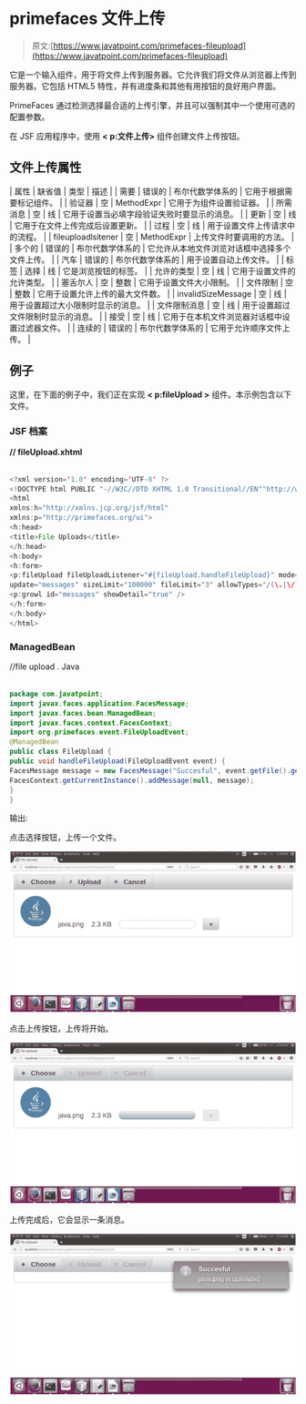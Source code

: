 # primefaces 文件上传

> 原文:[https://www.javatpoint.com/primefaces-fileupload](https://www.javatpoint.com/primefaces-fileupload)

它是一个输入组件，用于将文件上传到服务器。它允许我们将文件从浏览器上传到服务器。它包括 HTML5 特性，并有进度条和其他有用按钮的良好用户界面。

PrimeFaces 通过检测选择最合适的上传引擎，并且可以强制其中一个使用可选的配置参数。

在 JSF 应用程序中，使用 **< p:文件上传>** 组件创建文件上传按钮。

## 文件上传属性

| 属性 | 缺省值 | 类型 | 描述 |
| 需要 | 错误的 | 布尔代数学体系的 | 它用于根据需要标记组件。 |
| 验证器 | 空 | MethodExpr | 它用于为组件设置验证器。 |
| 所需消息 | 空 | 线 | 它用于设置当必填字段验证失败时要显示的消息。 |
| 更新 | 空 | 线 | 它用于在文件上传完成后设置更新。 |
| 过程 | 空 | 线 | 用于设置文件上传请求中的流程。 |
| fileuploadlsitener | 空 | MethodExpr | 上传文件时要调用的方法。 |
| 多个的 | 错误的 | 布尔代数学体系的 | 它允许从本地文件浏览对话框中选择多个文件上传。 |
| 汽车 | 错误的 | 布尔代数学体系的 | 用于设置自动上传文件。 |
| 标签 | 选择 | 线 | 它是浏览按钮的标签。 |
| 允许的类型 | 空 | 线 | 它用于设置文件的允许类型。 |
| 塞舌尔人 | 空 | 整数 | 它用于设置文件大小限制。 |
| 文件限制 | 空 | 整数 | 它用于设置允许上传的最大文件数。 |
| invalidSizeMessage | 空 | 线 | 用于设置超过大小限制时显示的消息。 |
| 文件限制消息 | 空 | 线 | 用于设置超过文件限制时显示的消息。 |
| 接受 | 空 | 线 | 它用于在本机文件浏览器对话框中设置过滤器文件。 |
| 连续的 | 错误的 | 布尔代数学体系的 | 它用于允许顺序文件上传。 |

## 例子

这里，在下面的例子中，我们正在实现 **< p:fileUpload >** 组件。本示例包含以下文件。

### JSF 档案

**// fileUpload.xhtml**

```java

<?xml version='1.0' encoding='UTF-8' ?>
<!DOCTYPE html PUBLIC "-//W3C//DTD XHTML 1.0 Transitional//EN""http://www.w3.org/TR/xhtml1/DTD/xhtml1-transitional.dtd">
<html 
xmlns:h="http://xmlns.jcp.org/jsf/html"
xmlns:p="http://primefaces.org/ui">
<h:head>
<title>File Uploads</title>
</h:head>
<h:body>
<h:form>
<p:fileUpload fileUploadListener="#{fileUpload.handleFileUpload}" mode="advanced" dragDropSupport="false"
update="messages" sizeLimit="100000" fileLimit="3" allowTypes="/(\.|\/)(gif|jpe?g|png)$/" />
<p:growl id="messages" showDetail="true" />
</h:form>
</h:body>
</html>

```

### ManagedBean

//file upload . Java

```java

package com.javatpoint;
import javax.faces.application.FacesMessage;
import javax.faces.bean.ManagedBean;
import javax.faces.context.FacesContext;
import org.primefaces.event.FileUploadEvent; 
@ManagedBean
public class FileUpload {
public void handleFileUpload(FileUploadEvent event) {
FacesMessage message = new FacesMessage("Succesful", event.getFile().getFileName() + " is uploaded.");
FacesContext.getCurrentInstance().addMessage(null, message);
}
}

```

输出:

点击选择按钮，上传一个文件。

![PrimeFaces FileUpload 1](img/30566546e12d2a2c2abb89cbb72b6a35.png)

点击上传按钮，上传将开始。

![PrimeFaces FileUpload 2](img/0fc39d7bca8bc6261bad9af2fecd7926.png)

上传完成后，它会显示一条消息。

![PrimeFaces FileUpload 3](img/6cd8a7e6d48bb30f78e0fafb753f7535.png)